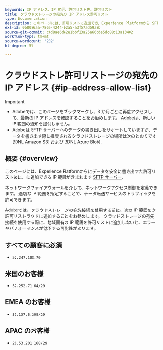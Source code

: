 ```yaml
---
keywords: IP アドレス、IP 範囲、許可リスト先、許可リスト
title: クラウドストレージの宛先の IP アドレス許可リスト
type: Documentation
description: このページには、許可リストに追加でき、Experience Platformから SFTP サーバー、Amazon S3 または Azure Blob ストレージにデータを安全に書き出すための IP 範囲が含まれています。
exl-id: 0b8086aa-786e-4244-b2a5-a3f57ad59a8b
source-git-commit: c4d8ae6de2e1bbf23a25a66bde5dc88c13a13402
workflow-type: tm+mt
source-wordcount: '202'
ht-degree: 5%

---
```


# クラウドストレ許可リストージの宛先の IP アドレス {#ip-address-allow-list}

>[!IMPORTANT]
>
> * Adobeでは、このページをブックマークし、3 か月ごとに再度アクセスして、最新の IP アドレスを確認することをお勧めします。 Adobeは、新しい IP 範囲の通知を提供しません。
> * Adobeは SFTP サーバーへのデータの書き出しをサポートしていますが、データを書き出す際に推奨されるクラウドストレージの場所は次のとおりです [!DNL Amazon S3] および [!DNL Azure Blob].


## 概要 {#overview}

このページには、Experience Platformからにデータを安全に書き出すた許可リストめに、に追加できる IP 範囲が含まれます [SFTP サーバー](./sftp.md).

ネットワークファイアウォールを介して、ネットワークアクセス制御を定義できます。 適切な IP 範囲を指定することで、データ転送サービスのトラフィックを許可できます。

Adobeでは、クラウドストレージの宛先接続を使用する前に、次の IP 範囲をク許可リストラウドに追加することをお勧めします。 クラウドストレージの宛先接続を使用する際に、地域固有の IP 範囲を許可リストに追加しないと、エラーやパフォーマンスが低下する可能性があります。

## すべての顧客に必須

* `52.247.108.70`

## 米国のお客様

* `52.252.71.64/29`

## EMEA のお客様

* `51.137.8.208/29`

## APAC のお客様

* `20.53.201.168/29`
